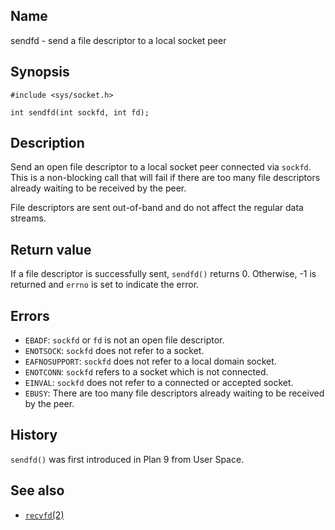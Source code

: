 ## Name

sendfd - send a file descriptor to a local socket peer

## Synopsis

```**c++
#include <sys/socket.h>

int sendfd(int sockfd, int fd);
```

## Description

Send an open file descriptor to a local socket peer connected via `sockfd`. This is a non-blocking call that will fail if there are too many file descriptors already waiting to be received by the peer.

File descriptors are sent out-of-band and do not affect the regular data streams.

## Return value

If a file descriptor is successfully sent, `sendfd()` returns 0. Otherwise, -1 is returned and `errno` is set to indicate the error.

## Errors

* `EBADF`: `sockfd` or `fd` is not an open file descriptor.
* `ENOTSOCK`: `sockfd` does not refer to a socket.
* `EAFNOSUPPORT`: `sockfd` does not refer to a local domain socket.
* `ENOTCONN`: `sockfd` refers to a socket which is not connected.
* `EINVAL`: `sockfd` does not refer to a connected or accepted socket.
* `EBUSY`: There are too many file descriptors already waiting to be received by the peer.

## History

`sendfd()` was first introduced in Plan 9 from User Space.

## See also

* [`recvfd`(2)](recvfd.md)
